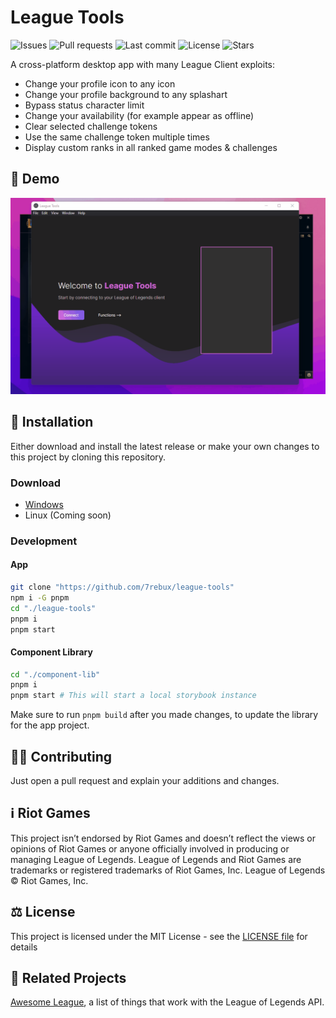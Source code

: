 # League Tools

![Issues](https://img.shields.io/github/issues-raw/7rebux/league-tools)
![Pull requests](https://img.shields.io/github/issues-pr/7rebux/league-tools)
![Last commit](https://img.shields.io/github/last-commit/7rebux/league-tools/main)
![License](https://img.shields.io/github/license/7rebux/league-tools)
![Stars](https://img.shields.io/github/stars/7rebux/league-tools)

A cross-platform desktop app with many League Client exploits:

- Change your profile icon to any icon
- Change your profile background to any splashart
- Bypass status character limit
- Change your availability (for example appear as offline)
- Clear selected challenge tokens
- Use the same challenge token multiple times
- Display custom ranks in all ranked game modes & challenges

## 🧩 Demo

<img src='demo.gif' width=650>

## 💾 Installation

Either download and install the latest release or make your own changes to this project by cloning this repository.

### Download

- [Windows](https://github.com/7rebux/league-tools/releases/download/0.2.0/league-tools-0.2.0-win32-x64.zip)
- Linux (Coming soon)

### Development

#### App

```bash
git clone "https://github.com/7rebux/league-tools"
npm i -G pnpm
cd "./league-tools"
pnpm i
pnpm start
```

#### Component Library

```bash
cd "./component-lib"
pnpm i
pnpm start # This will start a local storybook instance
```

Make sure to run `pnpm build` after you made changes, to update the library for the app project.

## 👨‍💻 Contributing

Just open a pull request and explain your additions and changes.

## ℹ️ Riot Games

This project isn’t endorsed by Riot Games and doesn’t reflect the views or opinions of Riot Games or anyone officially involved in producing or managing League of Legends. League of Legends and Riot Games are trademarks or registered trademarks of Riot Games, Inc. League of Legends © Riot Games, Inc.

## ⚖️ License

This project is licensed under the MIT License - see the [LICENSE file](/LICENSE) for details

## 🔗 Related Projects

[Awesome League](https://github.com/CommunityDragon/awesome-league), a list of things that work with the League of Legends API.

